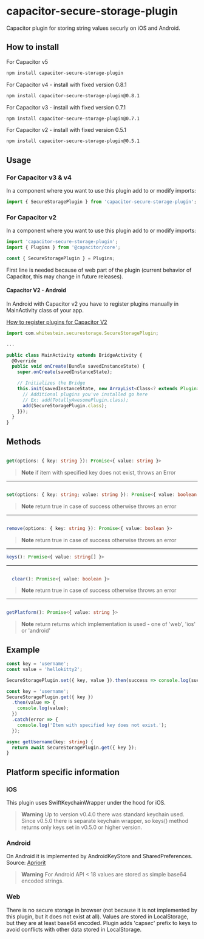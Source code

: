 # capacitor-secure-storage-plugin

Capacitor plugin for storing string values securly on iOS and Android.

## How to install

For Capacitor v5

```bash
npm install capacitor-secure-storage-plugin
```

For Capacitor v4 - install with fixed version 0.8.1

```bash
npm install capacitor-secure-storage-plugin@0.8.1
```

For Capacitor v3 - install with fixed version 0.7.1

```bash
npm install capacitor-secure-storage-plugin@0.7.1
```

For Capacitor v2 - install with fixed version 0.5.1

```bash
npm install capacitor-secure-storage-plugin@0.5.1
```

## Usage

### For Capacitor v3 & v4

In a component where you want to use this plugin add to or modify imports:

```jsx
import { SecureStoragePlugin } from 'capacitor-secure-storage-plugin';
```

### For Capacitor v2

In a component where you want to use this plugin add to or modify imports:

```jsx
import 'capacitor-secure-storage-plugin';
import { Plugins } from '@capacitor/core';

const { SecureStoragePlugin } = Plugins;
```

First line is needed because of web part of the plugin (current behavior of Capacitor, this may change in future releases).

#### Capacitor V2 - Android

In Android with Capacitor v2 you have to register plugins manually in MainActivity class of your app.

[How to register plugins for Capacitor V2](https://capacitorjs.com/docs/v2/plugins/android#export-to-capacitor)

```ts
import com.whitestein.securestorage.SecureStoragePlugin;

...

public class MainActivity extends BridgeActivity {
  @Override
  public void onCreate(Bundle savedInstanceState) {
    super.onCreate(savedInstanceState);

    // Initializes the Bridge
    this.init(savedInstanceState, new ArrayList<Class<? extends Plugin>>() {{
      // Additional plugins you've installed go here
      // Ex: add(TotallyAwesomePlugin.class);
      add(SecureStoragePlugin.class);
    }});
  }
}
```

## Methods

```ts

get(options: { key: string }): Promise<{ value: string }>

```

> **Note**
> if item with specified key does not exist, throws an Error

---

```ts

set(options: { key: string; value: string }): Promise<{ value: boolean }>

```

> **Note**
> return true in case of success otherwise throws an error

---

```ts

remove(options: { key: string }): Promise<{ value: boolean }>

```

> **Note**
> return true in case of success otherwise throws an error

---

```ts
keys(): Promise<{ value: string[] }>
```

---

```ts

  clear(): Promise<{ value: boolean }>

```

> **Note**
> return true in case of success otherwise throws an error

---

```ts

getPlatform(): Promise<{ value: string }>

```

> **Note**
> return returns which implementation is used - one of 'web', 'ios' or 'android'

## Example

```ts
const key = 'username';
const value = 'hellokitty2';

SecureStoragePlugin.set({ key, value }).then(success => console.log(success));
```

```ts
const key = 'username';
SecureStoragePlugin.get({ key })
  .then(value => {
    console.log(value);
  })
  .catch(error => {
    console.log('Item with specified key does not exist.');
  });
```

```ts
async getUsername(key: string) {
  return await SecureStoragePlugin.get({ key });
}
```

## Platform specific information

### iOS

This plugin uses SwiftKeychainWrapper under the hood for iOS.

> **Warning**
> Up to version v0.4.0 there was standard keychain used. Since v0.5.0 there is separate keychain wrapper, so keys() method returns only keys set in v0.5.0 or higher version.

### Android

On Android it is implemented by AndroidKeyStore and SharedPreferences. Source: [Apriorit](https://www.apriorit.com/dev-blog/432-using-androidkeystore)

> **Warning**
> For Android API < 18 values are stored as simple base64 encoded strings.

### Web

There is no secure storage in browser (not because it is not implemented by this plugin, but it does not exist at all). Values are stored in LocalStorage, but they are at least base64 encoded. Plugin adds 'cap*sec*' prefix to keys to avoid conflicts with other data stored in LocalStorage.
